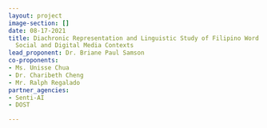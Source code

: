 ```yaml
---
layout: project
image-section: []
date: 08-17-2021
title: Diachronic Representation and Linguistic Study of Filipino Word Senses Across
  Social and Digital Media Contexts
lead_proponent: Dr. Briane Paul Samson
co-proponents:
- Ms. Unisse Chua
- Dr. Charibeth Cheng
- Mr. Ralph Regalado
partner_agencies:
- Senti-AI
- DOST

---
```

